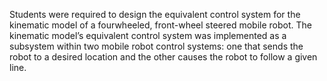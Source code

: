 Students were required to design the equivalent control system for the kinematic model of a fourwheeled, front-wheel steered mobile robot. The kinematic model’s equivalent control system was implemented as a subsystem within two mobile robot control systems: one that sends the robot to a desired location and the other causes the robot to follow a given line.
